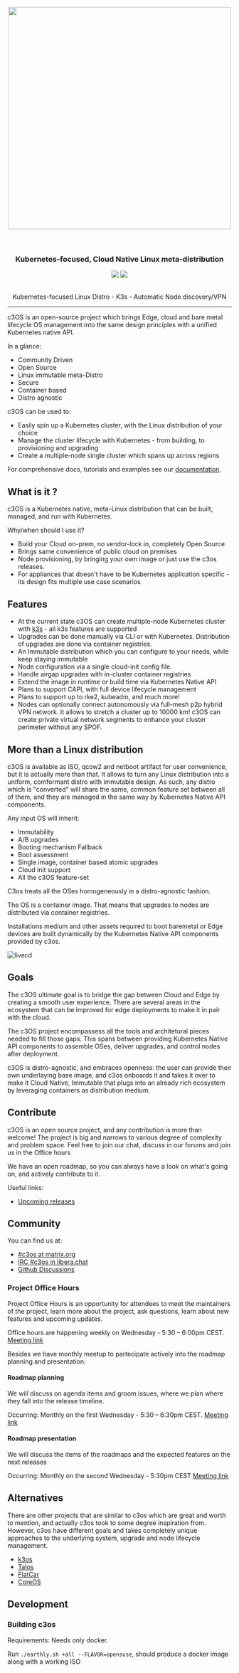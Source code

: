 <h1 align="center">
  <br>
     <img src="https://user-images.githubusercontent.com/2420543/153508410-a806a385-ae3e-417e-b87e-7472f21689e3.png" width=500>
	<br>
<br>
</h1>

<h3 align="center">Kubernetes-focused, Cloud Native Linux meta-distribution</h3>
<p align="center">
  <a href="https://github.com/c3os-io/c3os/issues"><img src="https://img.shields.io/github/issues/c3os-io/c3os"></a>
  <a href="https://quay.io/repository/c3os/c3os"> <img src="https://quay.io/repository/mudler/c3os/status"></a>
</p>

<p align="center">
	 <br>
    Kubernetes-focused Linux Distro - K3s - Automatic Node discovery/VPN
</p>

<hr>

c3OS is an open-source project which brings Edge, cloud and bare metal lifecycle OS management into the same design principles with a unified Kubernetes native API.

In a glance:

- Community Driven
- Open Source
- Linux immutable meta-Distro
- Secure
- Container based
- Distro agnostic

c3OS can be used to:

- Easily spin up a Kubernetes cluster, with the Linux distribution of your choice
- Manage the cluster lifecycle with Kubernetes - from building, to provisioning and upgrading
- Create a multiple-node single cluster which spans up across regions

For comprehensive docs, tutorials and examples see our [documentation](https://docs.c3os.io).

## What is it ?

c3OS is a Kubernetes native, meta-Linux distribution that can be built, managed, and run with Kubernetes.

Why/when should I use it?

- Build your Cloud on-prem, no vendor-lock in, completely Open Source
- Brings same convenience of public cloud on premises
- Node provisioning, by bringing your own image or just use the c3os releases.
- For appliances that doesn't have to be Kubernetes application specific - its design fits multiple use case scenarios

## Features

- At the current state c3OS can create multiple-node Kubernetes cluster with [k3s](https://k3s.io) - all k3s features are supported
- Upgrades can be done manually via CLI or with Kubernetes. Distribution of upgrades are done via container registries.
- An Immutable distribution which you can configure to your needs, while keep staying immutable
- Node configuration via a single cloud-init config file.
- Handle airgap upgrades with in-cluster container registries
- Extend the image in runtime or build time via Kubernetes Native API
- Plans to support CAPI, with full device lifecycle management
- Plans to support up to rke2, kubeadm, and much more!
- Nodes can optionally connect autonomously via full-mesh p2p hybrid VPN network. It allows to stretch a cluster up to 10000 km!
  c3OS can create private virtual network segments to enhance your cluster perimeter without any SPOF.

## More than a Linux distribution

c3OS is available as ISO, qcow2 and netboot artifact for user convenience, but it is actually more than that. It allows to turn any Linux distribution into a uniform, comformant distro with immutable design. As such, any distro which is "converted" will share the same, common feature set between all of them, and they are managed in the same way by Kubernetes Native API components.

Any input OS will inherit:

- Immutability
- A/B upgrades
- Booting mechanism Fallback
- Boot assessment
- Single image, container based atomic upgrades
- Cloud init support
- All the c3OS feature-set

C3os treats all the OSes homogeneously in a distro-agnostic fashion. 

The OS is a container image. That means that upgrades to nodes are distributed via container registries.

Installations medium and other assets required to boot baremetal or Edge devices are built dynamically by the Kubernetes Native API components provided by c3os. 

![livecd](https://user-images.githubusercontent.com/2420543/189219806-29b4deed-b4a1-4704-b558-7a60ae31caf2.gif)

## Goals

The c3OS ultimate goal is to bridge the gap between Cloud and Edge by creating a smooth user experience. There are several areas in the ecosystem that can be improved for edge deployments to make it in pair with the cloud. 

The c3OS project encompassess all the tools and architetural pieces needed to fill those gaps. This spans between providing Kubernetes Native API components to assemble OSes, deliver upgrades, and control nodes after deployment.

c3OS is distro-agnostic, and embraces openness: the user can provide their own underlaying base image, and c3os onboards it and takes it over to make it Cloud Native, Immutable that plugs into an already rich ecosystem by leveraging containers as distribution medium.

## Contribute

c3OS is an open source project, and any contribution is more than welcome! The project is big and narrows to various degree of complexity and problem space. Feel free to join our chat, discuss in our forums and join us in the Office hours

We have an open roadmap, so you can always have a look on what's going on, and actively contribute to it. 

Useful links:

- [Upcoming releases](https://github.com/c3os-io/c3os/issues?q=is%3Aissue+is%3Aopen+label%3Arelease)

## Community

You can find us at:

- [#c3os at matrix.org](https://matrix.to/#/#c3os:matrix.org) 
- [IRC #c3os in libera.chat](https://web.libera.chat/#c3os)
- [Github Discussions](https://github.com/c3os-io/c3os/discussions)

### Project Office Hours

Project Office Hours is an opportunity for attendees to meet the maintainers of the project, learn more about the project, ask questions, learn about new features and upcoming updates.

Office hours are happening weekly on Wednesday - 5:30 – 6:00pm CEST. [Meeting link](https://meet.google.com/aus-mhta-azb) 

Besides we have monthly meetup to partecipate actively into the roadmap planning and presentation:

#### Roadmap planning

We will discuss on agenda items and groom issues, where we plan where they fall into the release timeline.

Occurring: Monthly on the first Wednesday - 5:30 – 6:30pm CEST. [Meeting link](https://meet.google.com/fkp-wyjo-qwz)

#### Roadmap presentation

We will discuss the items of the roadmaps and the expected features on the next releases

Occurring: Monthly on the second Wednesday - 5:30pm CEST [Meeting link](https://meet.google.com/cjs-ngcd-ngt)

## Alternatives

There are other projects that are similar to c3os which are great and worth to mention, and actually c3os took to some degree inspiration from. 
However, c3os have different goals and takes completely unique approaches to the underlying system, upgrade and node lifecycle management.

- [k3os](https://github.com/rancher/k3os)
- [Talos](https://github.com/siderolabs/talos)
- [FlatCar](https://flatcar-linux.org/)
- [CoreOS](https://getfedora.org/it/coreos?stream=stable)

## Development

### Building c3os

Requirements: Needs only docker.

Run `./earthly.sh +all --FLAVOR=opensuse`, should produce a docker image along with a working ISO


